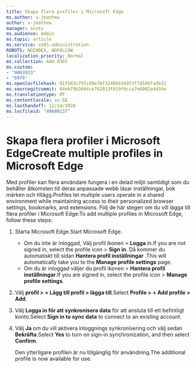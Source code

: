 ```yaml
---
title: Skapa flera profiler i Microsoft Edge
ms.author: v-jmathew
author: v-jmathew
manager: scotv
ms.audience: Admin
ms.topic: article
ms.service: o365-administration
ROBOTS: NOINDEX, NOFOLLOW
localization_priority: Normal
ms.collection: Adm_O365
ms.custom:
- "9003923"
- "6976"
ms.openlocfilehash: 01f503c797c89ef8f3240b6349f3f7d596fadb32
ms.sourcegitcommit: 64eb79b3664ce762813fd19fbcca7e6002a4d3de
ms.translationtype: MT
ms.contentlocale: sv-SE
ms.lasthandoff: 12/14/2020
ms.locfileid: "49680137"
---
```

# <a name="create-multiple-profiles-in-microsoft-edge"></a><span data-ttu-id="31f52-102">Skapa flera profiler i Microsoft Edge</span><span class="sxs-lookup"><span data-stu-id="31f52-102">Create multiple profiles in Microsoft Edge</span></span>

<span data-ttu-id="31f52-103">Med profiler kan flera användare fungera i en delad miljö samtidigt som du behåller åtkomsten till deras anpassade webb läsar inställningar, bok märken och tillägg.</span><span class="sxs-lookup"><span data-stu-id="31f52-103">Profiles let multiple users operate in a shared environment while maintaining access to their personalized browser settings, bookmarks, and extensions.</span></span> <span data-ttu-id="31f52-104">Följ de här stegen om du vill lägga till flera profiler i Microsoft Edge:</span><span class="sxs-lookup"><span data-stu-id="31f52-104">To add multiple profiles in Microsoft Edge, follow these steps:</span></span>

1. <span data-ttu-id="31f52-105">Starta Microsoft Edge.</span><span class="sxs-lookup"><span data-stu-id="31f52-105">Start Microsoft Edge.</span></span>
    - <span data-ttu-id="31f52-106">Om du inte är inloggad, Välj profil ikonen > **Logga** in.</span><span class="sxs-lookup"><span data-stu-id="31f52-106">If you are not signed in, select the profile icon > **Sign in**.</span></span> <span data-ttu-id="31f52-107">Då kommer du automatiskt till sidan **Hantera profil inställningar** .</span><span class="sxs-lookup"><span data-stu-id="31f52-107">This will automatically take you to the **Manage profile settings** page.</span></span>
    - <span data-ttu-id="31f52-108">Om du är inloggad väljer du profil ikonen > **Hantera profil inställningar**.</span><span class="sxs-lookup"><span data-stu-id="31f52-108">If you are signed in, select the profile icon > **Manage profile settings**.</span></span>
2. <span data-ttu-id="31f52-109">Välj **profil > + Lägg till profil > lägga till**.</span><span class="sxs-lookup"><span data-stu-id="31f52-109">Select **Profile > + Add profile > Add**.</span></span>
3. <span data-ttu-id="31f52-110">Välj **Logga in för att synkronisera data** för att ansluta till ett befintligt konto.</span><span class="sxs-lookup"><span data-stu-id="31f52-110">Select **Sign in to sync data** to connect to an existing account.</span></span>
4. <span data-ttu-id="31f52-111">Välj **Ja** om du vill aktivera inloggnings synkronisering och välj sedan **Bekräfta**.</span><span class="sxs-lookup"><span data-stu-id="31f52-111">Select **Yes** to turn on sign-in synchronization, and then select **Confirm**.</span></span>

    <span data-ttu-id="31f52-112">Den ytterligare profilen är nu tillgänglig för användning.</span><span class="sxs-lookup"><span data-stu-id="31f52-112">The additional profile is now available for use.</span></span>
